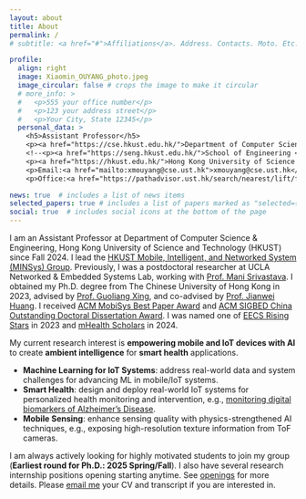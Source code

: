 ```yaml
---
layout: about
title: About
permalink: /
# subtitle: <a href="#">Affiliations</a>. Address. Contacts. Moto. Etc.

profile:
  align: right
  image: Xiaomin_OUYANG_photo.jpeg
  image_circular: false # crops the image to make it circular
  # more_info: >
  #   <p>555 your office number</p>
  #   <p>123 your address street</p>
  #   <p>Your City, State 12345</p>
  personal_data: >
    <h5>Assistant Professor</h5>
    <p><a href="https://cse.hkust.edu.hk/">Department of Computer Science and Engineering</a></p>
    <!--<p><a href="https://seng.hkust.edu.hk/">School of Engineering </a></p>-->
    <p><a href="https://hkust.edu.hk/">Hong Kong University of Science and Technology</a></p>
    <p>Email:<a href="mailto:xmouyang@cse.ust.hk">xmouyang@cse.ust.hk</a></p>
    <p>Office:<a href="https://pathadvisor.ust.hk/search/nearest/lift/from/3562/floor/3/at/normalized/2424,-217,3">Room 3562<a>, Academic Building, HKUST, Clear Water Bay, Kowloon, Hong Kong</p>

news: true  # includes a list of news items
selected_papers: true # includes a list of papers marked as "selected={true}"
social: true  # includes social icons at the bottom of the page
---
```


<!-- Write your biography here. Tell the world about yourself. Link to your favorite [subreddit](http://reddit.com). You can put a picture in, too. The code is already in, just name your picture `prof_pic.jpg` and put it in the `img/` folder. -->

<!-- Put your address / P.O. box / other info right below your picture. You can also disable any of these elements by editing `profile` property of the YAML header of your `_pages/about.md`. Edit `_bibliography/papers.bib` and Jekyll will render your [publications page](/al-folio/publications/) automatically. -->

<!-- Link to your social media connections, too. This theme is set up to use [Font Awesome icons](https://fontawesome.com/) and [Academicons](https://jpswalsh.github.io/academicons/), like the ones below. Add your Facebook, Twitter, LinkedIn, Google Scholar, or just disable all of them. -->

I am an Assistant Professor at Department of Computer Science & Engineering, Hong Kong University of Science and Technology (HKUST) since Fall 2024. I lead the [HKUST Mobile, Intelligent, and Networked System (MINSys) Group](https://xmouyang.github.io/Team/). Previously, I was a postdoctoral researcher at UCLA Networked & Embedded Systems Lab, working with [Prof. Mani Srivastava](https://www.ee.ucla.edu/mani-srivastava/). I obtained my Ph.D. degree from The Chinese University of Hong Kong in 2023, advised by [Prof. Guoliang Xing](https://staff.ie.cuhk.edu.hk/~glxing/), and co-advised by [Prof. Jianwei Huang](https://jianwei.cuhk.edu.cn/). I received [ACM MobiSys Best Paper Award](https://xmouyang.github.io/assets/pdf/MobiSys_best_paper.pdf) and [ACM SIGBED China Outstanding Doctoral Dissertation Award](https://xmouyang.github.io/assets/pdf/SIGBED_China_best_dissertation.pdf). I was named one of [EECS Rising Stars](https://eecsrisingstars2023.cc.gatech.edu/participants/) in 2023 and [mHealth Scholars](https://mhti.md2k.org/index.php/scholars/2024-scholars) in 2024.


<!-- I also worked closely with [Prof. Jiayu Zhou](https://jiayuzhou.github.io/) in my PhD.-->

My current research interest is **empowering mobile and IoT devices with AI** to create **ambient intelligence** for **smart health** applications.

- **Machine Learning for IoT Systems**: address real-world data and system challenges for advancing ML in mobile/IoT systems.
- **Smart Health**: design and deploy real-world IoT systems for personalized health monitoring and intervention, e.g., [monitoring digital biomarkers of Alzheimer’s Disease](https://cuhk-alzheimers-ai.github.io/).
- **Mobile Sensing**: enhance sensing quality with physics-strengthened AI techniques, e.g., exposing high-resolution texture information from ToF cameras.

<!-- 
**Key words of my recent research topics:** Multi-Modal Sensing and Learning, Federated Learning Systems, Large Language Models, Activity Recognition, Digital Biomarkers, ToF Depth Sensing Systems.
-->

I am always actively looking for highly motivated students to join my group (**Earliest round for Ph.D.: 2025 Spring/Fall**). I also have several research internship positions opening starting anytime. See [openings](https://xmouyang.github.io/opening/) for more details. Please <a href="mailto:xmouyang@cse.ust.hk">email me</a> your CV and transcript if you are interested in.

